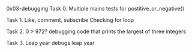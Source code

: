 0x03-debugging
Task 0. Multiple mains
tests for postitive_or_negative()

Task 1. Like, comment, subscribe 
Checking for loop 

Task 2. 0 > 972? 
debugging code that prints the largest of three integers

Task 3. Leap year 
debugs leap year 

